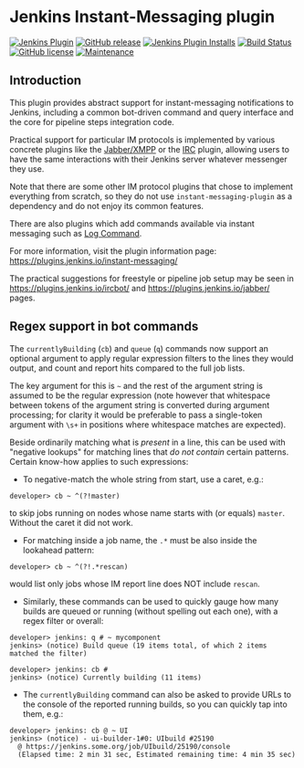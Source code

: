 Jenkins Instant-Messaging plugin
================================

[![Jenkins Plugin](https://img.shields.io/jenkins/plugin/v/instant-messaging.svg)](https://plugins.jenkins.io/instant-messaging)
[![GitHub release](https://img.shields.io/github/release/jenkinsci/instant-messaging-plugin.svg?label=release)](https://github.com/jenkinsci/instant-messaging-plugin/releases/latest)
[![Jenkins Plugin Installs](https://img.shields.io/jenkins/plugin/i/instant-messaging.svg?color=blue)](https://plugins.jenkins.io/instant-messaging)
[![Build Status](https://ci.jenkins.io/job/Plugins/job/instant-messaging-plugin/job/master/badge/icon)](https://ci.jenkins.io/job/Plugins/job/instant-messaging-plugin/job/master/)
[![GitHub license](https://img.shields.io/github/license/jenkinsci/instant-messaging-plugin.svg)](https://github.com/jenkinsci/instant-messaging-plugin/blob/master/LICENSE.txt)
[![Maintenance](https://img.shields.io/maintenance/yes/2023.svg)](https://github.com/jenkinsci/instant-messaging-plugin)

Introduction
------------

This plugin provides abstract support for instant-messaging notifications
to Jenkins, including a common bot-driven command and query interface
and the core for pipeline steps integration code.

Practical support for particular IM protocols is implemented by various
concrete plugins like the
[Jabber/XMPP](https://github.com/jenkinsci/jabber-plugin) or the
[IRC](https://github.com/jenkinsci/ircbot-plugin) plugin, allowing users
to have the same interactions with their Jenkins server whatever messenger
they use.

Note that there are some other IM protocol plugins that chose to implement
everything from scratch, so they do not use `instant-messaging-plugin` as
a dependency and do not enjoy its common features.

There are also plugins which add commands available via instant messaging
such as [Log Command](https://github.com/jenkinsci/log-command-plugin).

For more information, visit the plugin information page:
<https://plugins.jenkins.io/instant-messaging/>

The practical suggestions for freestyle or pipeline job setup may be seen in
<https://plugins.jenkins.io/ircbot/> and <https://plugins.jenkins.io/jabber/>
pages.

Regex support in bot commands
-----------------------------

The `currentlyBuilding` (`cb`) and `queue` (`q`) commands now support an
optional argument to apply regular expression filters to the lines they
would output, and count and report hits compared to the full job lists.

The key argument for this is `~` and the rest of the argument string is
assumed to be the regular expression (note however that whitespace between
tokens of the argument string is converted during argument processing;
for clarity it would be preferable to pass a single-token argument with
`\s+` in positions where whitespace matches are expected).

Beside ordinarily matching what is *present* in a line, this can be used
with "negative lookups" for matching lines that *do not contain* certain
patterns. Certain know-how applies to such expressions:

* To negative-match the whole string from start, use a caret, e.g.:

````
developer> cb ~ ^(?!master)
````
to skip jobs running on nodes whose name starts with (or equals) `master`.
Without the caret it did not work.

* For matching inside a job name, the `.*` must be also inside the
lookahead pattern:

````
developer> cb ~ ^(?!.*rescan)
````

would list only jobs whose IM report line does NOT include `rescan`.

* Similarly, these commands can be used to quickly gauge how many builds
are queued or running (without spelling out each one), with a regex filter
or overall:

````
developer> jenkins: q # ~ mycomponent
jenkins> (notice) Build queue (19 items total, of which 2 items matched the filter)

developer> jenkins: cb #
jenkins> (notice) Currently building (11 items)
````

* The `currentlyBuilding` command can also be asked to provide URLs to the
console of the reported running builds, so you can quickly tap into them,
e.g.:

````
developer> jenkins: cb @ ~ UI
jenkins> (notice) - ui-builder-1#0: UIbuild #25190
  @ https://jenkins.some.org/job/UIbuild/25190/console
  (Elapsed time: 2 min 31 sec, Estimated remaining time: 4 min 35 sec)
````
